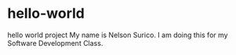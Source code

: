 # hello-world
hello world project 
My name is Nelson Surico. I am doing this for my Software Development Class.
